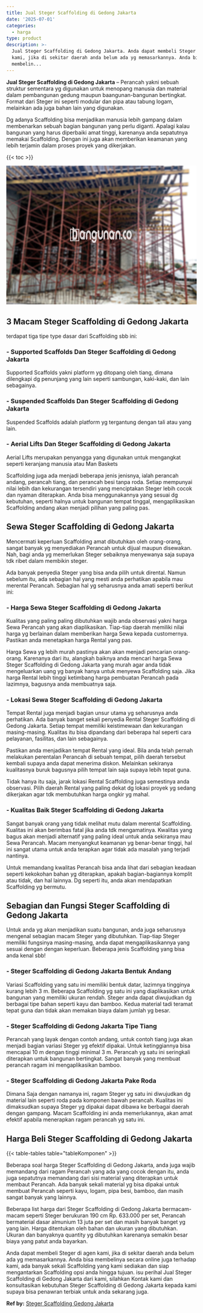 ```yaml
---
title: Jual Steger Scaffolding di Gedong Jakarta
date: '2025-07-01'
categories:
  - harga
type: product
description: >-
  Jual Steger Scaffolding di Gedong Jakarta. Anda dapat membeli Steger di agen
  kami, jika di sekitar daerah anda belum ada yg memasarkannya. Anda bisa
  membelin...
---
```


**Jual Steger Scaffolding di Gedong Jakarta** – Perancah yakni sebuah struktur sementara yg digunakan untuk menopang manusia dan material dalam pembangunan gedung maupun baangunan-bangunan bertingkat. Format dari Steger ini seperti modular dan pipa atau tabung logam, melainkan ada juga bahan lain yang digunakan.

Dg adanya Scaffolding bisa menjadikan manusia lebih gampang dalam membenarkan sebuah bagian bangunan yang perlu diganti. Apalagi kalau bangunan yang harus diperbaiki amat tinggi, karenanya anda sepatutnya memakai Scaffolding. Dengan ini juga akan memberikan keamanan yang lebih terjamin dalam proses proyek yang dikerjakan.

{{< toc >}}

![Jual Steger Scaffolding di Gedong Jakarta](/images/sewa-scaffolding-steger-28.png)

## 3 Macam Steger Scaffolding di Gedong Jakarta

terdapat tiga tipe type dasar dari Scaffolding sbb ini:

### \- Supported Scaffolds Dan Steger Scaffolding di Gedong Jakarta

Supported Scaffolds yakni platform yg ditopang oleh tiang, dimana dilengkapi dg penunjang yang lain seperti sambungan, kaki-kaki, dan lain sebagainya.

### \- Suspended Scaffolds Dan Steger Scaffolding di Gedong Jakarta

Suspended Scaffolds adalah platform yg tergantung dengan tali atau yang lain.

### \- Aerial Lifts Dan Steger Scaffolding di Gedong Jakarta

Aerial Lifts merupakan penyangga yang digunakan untuk mengangkat seperti keranjang manusia atau Man Baskets

Scaffolding juga ada menjadi beberapa jenis jenisnya, ialah perancah andang, perancah tiang, dan perancah besi tanpa roda. Setiap mempunyai nilai lebih dan kekurangan tersendiri yang menciptakan Steger lebih cocok dan nyaman diterapkan. Anda bisa menggunakannya yang sesuai dg kebutuhan, seperti halnya untuk bangunan tempat tinggal, mengaplikasikan Scaffolding andang akan menjadi pilihan yang paling pas.

## Sewa Steger Scaffolding di Gedong Jakarta

Mencermati keperluan Scaffolding amat dibutuhkan oleh orang-orang, sangat banyak yg menyediakan Perancah untuk dijual maupun disewakan. Nah, bagi anda yg memerlukan Steger sebaiknya menyewanya saja supaya tdk ribet dalam membikin steger.

Ada banyak penyedia Steger yang bisa anda pilih untuk dirental. Namun sebelum itu, ada sebagian hal yang mesti anda perhatikan apabila mau merental Perancah. Sebagian hal yg seharusnya anda amati seperti berikut ini:

### \- Harga Sewa Steger Scaffolding di Gedong Jakarta

Kualitas yang paling paling dibutuhkan wajib anda observasi yakni harga Sewa Perancah yang akan diaplikasikan. Tiap-tiap daerah memiliki nilai harga yg berlainan dalam memberikan harga Sewa kepada customernya. Pastikan anda menetapkan harga Rental yang pas.

Harga Sewa yg lebih murah pastinya akan akan menjadi pencarian orang-orang. Karenanya dari itu, alangkah baiknya anda mencari harga Sewa Steger Scaffolding di Gedong Jakarta yang murah agar anda tidak mengeluarkan uang yg banyak hanya untuk menyewa Scaffolding saja. Jika harga Rental lebih tinggi ketimbang harga pembuatan Perancah pada lazimnya, bagusnya anda membuatnya saja.

### \- Lokasi Sewa Steger Scaffolding di Gedong Jakarta

Tempat Rental juga menjadi bagian unsur utama yg seharusnya anda perhatikan. Ada banyak banget sekali penyedia Rental Steger Scaffolding di Gedong Jakarta. Setiap tempat memiliki keistimewaan dan kekurangan masing-masing. Kualitas itu bisa dipandang dari beberapa hal seperti cara pelayanan, fasilitas, dan lain sebagainya.

Pastikan anda menjadikan tempat Rental yang ideal. Bila anda telah pernah melakukan perentalan Perancah di sebuah tempat, pilih daerah tersebut kembali supaya anda dapat menerima diskon. Melainkan sekiranya kualitasnya buruk bagusnya pilih tempat lain saja supaya lebih tepat guna.

Tidak hanya itu saja, jarak lokasi Rental Scaffolding juga semestinya anda observasi. Pilih daerah Rental yang paling dekat dg lokasi proyek yg sedang dikerjakan agar tdk membutuhkan harga ongkir yg mahal.

### \- Kualitas Baik Steger Scaffolding di Gedong Jakarta

Sangat banyak orang yang tidak melihat mutu dalam merental Scaffolding. Kualitas ini akan berimbas fatal jika anda tdk mengamatinya. Kwalitas yang bagus akan menjadi alternatif yang paling ideal untuk anda sekiranya mau Sewa Perancah. Macam menyangkut keamanan yg benar-benar tinggi, hal ini sangat utama untuk anda terapkan agar tidak ada masalah yang terjadi nantinya.

Untuk memandang kwalitas Perancah bisa anda lihat dari sebagian keadaan seperti kekokohan bahan yg diterapkan, apakah bagian-bagiannya komplit atau tidak, dan hal lainnya. Dg seperti itu, anda akan mendapatkan Scaffolding yg bermutu.

## Sebagian dan Fungsi Steger Scaffolding di Gedong Jakarta

Untuk anda yg akan menjadikan suatu bangunan, anda juga seharusnya mengenal sebagian macam Steger yang dibutuhkan. Tiap-tiap Steger memiliki fungsinya masing-masing, anda dapat mengaplikasikannya yang sesuai dengan dengan keperluan. Beberapa jenis Scaffolding yang bisa anda kenal sbb!

### \- Steger Scaffolding di Gedong Jakarta Bentuk Andang

Variasi Scaffolding yang satu ini memiliki bentuk datar, lazimnya tingginya kurang lebih 3 m. Beberapa Scaffolding yg satu ini yang diaplikasikan untuk bangunan yang memiliki ukuran rendah. Steger anda dapat diwujudkan dg berbagai tipe bahan seperti kayu dan bamboo. Kedua material tadi teramat tepat guna dan tidak akan memakan biaya dalam jumlah yg besar.

### \- Steger Scaffolding di Gedong Jakarta Tipe Tiang

Perancah yang layak dengan contoh andang, untuk contoh tiang juga akan menjadi bagian variasi Steger yg efektif dipakai. Untuk ketinggiannya bisa mencapai 10 m dengan tinggi minimal 3 m. Perancah yg satu ini seringkali diterapkan untuk bangunan bertingkat. Sangat banyak yang membuat perancah ragam ini mengaplikasikan bamboo.

### \- Steger Scaffolding di Gedong Jakarta Pake Roda

Dimana Saja dengan namanya ini, ragam Steger yg satu ini diwujudkan dg material lain seperti roda pada komponen bawah perancah. Kualitas ini dimaksudkan supaya Steger yg dipakai dapat dibawa ke berbagai daerah dengan gampang. Macam Scaffolding ini anda memerlukannya, akan amat efektif apabila menerapkan ragam perancah yg satu ini.

## Harga Beli Steger Scaffolding di Gedong Jakarta

{{< table-tables table="tableKomponen" >}}

Beberapa soal harga Steger Scaffolding di Gedong Jakarta, anda juga wajib memandang dari ragam Perancah yang ada yang cocok dengan itu, anda juga sepatutnya memandang dari sisi material yang diterapkan untuk membaut Perancah. Ada banyak sekali material yg bisa dipakai untuk membuat Perancah seperti kayu, logam, pipa besi, bamboo, dan masih sangat banyak yang lainnya.

Beberapa list harga dari Steger Scaffolding di Gedong Jakarta bermacam-macam seperti Steger berukuran 190 cm Rp. 633.000 per set, Perancah bermaterial dasar almunium 13 juta per set dan masih banyak banget yg yang lain. Harga ditentukan oleh bahan dan ukuran yang dibutuhkan. Ukuran dan banyaknya quantity yg dibutuhkan karenanya semakin besar biaya yang patut anda bayarkan.

Anda dapat membeli Steger di agen kami, jika di sekitar daerah anda belum ada yg memasarkannya. Anda bisa membelinya secara online juga terhadap kami, ada banyak sekali Scaffolding yang kami sediakan dan siap mengantarkan Scaffolding opsi anda hingga tujuan. isu perihal Jual Steger Scaffolding di Gedong Jakarta dari kami, silahkan Kontak kami dan konsultasikan kebutuhan Steger Scaffolding di Gedong Jakarta kepada kami supaya bisa penawran terbiak untuk anda sekarang juga.

**Ref by:** [Steger Scaffolding Gedong Jakarta](https://id.wikipedia.org/wiki/Steger)
